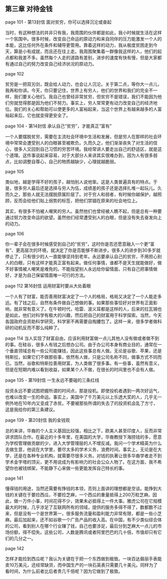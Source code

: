## 第三章 对待金钱

page 101 - 第13封信 面对贫穷，你可以选择沉沦或奋起

当时，有这种想法的并非只有我，我周围的伙伴都是如此，我小时候就生活在这样一个氛围中。很多时候，改变自己命运的原动力和来自同伴的压力能激发一个人的本能，这比任何外在条件和辅导更管用。靠着这样的动力，我从极度贫困走到今天，算是小有成就，而且还在往上走。我周围聚集着一群像我这样的人，他们的起点都和我差不多。虽然每个人走的道路有差别，进步的速度有快有慢，但是大家都有通过自己的努力改变自己经济状况的原动力。

page 102

贫穷是一把双刃剑，既会给人动力，也会让人沉沦。关于第二点，等你大一点儿，我再和你讲。今天，你只要记住，世界上有穷人，他们的世界和我们的完全不一样，我们要关心他们。我自己也曾经非常贫穷，但贫穷不是错误，我们不能因为他们穷就觉得那是因为他们不努力。事实上，穷人常常更有动力改变自己的经济地位。我们的关心和帮助可以使更多的人富裕起来，当这个世界上有越来越多的人富裕起来后，它也就变得更安全了。

page 104 - 第14封信 承认自己“贫穷”，才能真正“富有”

一个人要摆脱贫穷，需要在主流社会环境中生活和发展，但是穷人在那样的社会环境中常常会遭受别人的白眼甚至被欺负。久而久之，他们渐渐丧失了对生活的信心，很多人又回到自己习惯的穷苦环境。我经常讲人要走出自己的舒适区，就是这个道理。这件事说起来容易，对于大部分人来讲其实很难办到，因为人有很多弱点，比如调整自尊心，自己的物质越缺少，心理就越脆弱。

page 105

类似地，越是学得不好的孩子，越怕别人说他笨。这是人类普遍具有的特点。于是，很多穷人最后还是选择与穷人为伍，成绩差的孩子还是选择扎堆一起玩儿。久而久之，那些人就无法摆脱原属阶层了。对于穷人和弱者，有时候你越保护，越照顾，反而会给他们贴上弱势的标签，把他们禁锢在原来的社会地位上。

其实，有很多不怕被人嘲笑的穷人。虽然他们也曾经被人瞧不起，但是总有一种要通过努力改变命运的欲望。虽然他们经常遭受别人的白眼，但是没有失去奋发向上的动力。

page 106

你一辈子会在很多时候感受到自己的“贫穷”，这时你是否还愿意融入一个更“富有”、更高层次的环境，就决定了你是否能够不断进步。很多人的进步到30多岁就停止了，只有很少的人一直能够坚持到老年。永远要承认自己的贫穷，不用担心别人的白眼，只有这样才能真正富有起来。做任何事情，谁都不是天生就能做好，做不好事情被人嘲笑是难免的。不能指望别人永远给你留情面，只有自己把事情做好，才是为自己保留情面唯一可行的方法。

page 112 第16封信 运用财富时要从大处着眼

一个人有了财富，能否善用财富决定了一个人的格局，格局又决定了一个人能走多远。有了钱之后，自然有条件做自己想做的事。如果那些事恰好对世界有正面影响，就非常有意义了。在牛顿时代，哈雷、波义耳都是这样的人，后来的拉瓦锡也是如此，他们对科学有极大的兴趣，然后把自己的财富用于科学探索。当然，今天各国政府会资助科学研究，科学家不再需要自掏腰包了。这样一来，很多学者做科研的动机反而不那么纯粹了。

page 114 当人实现了财富自由，应该利用财富做一点儿其他人没有做或者做不到的事。在硅谷，很多人有钱之后想办公司。由于办公司本身有商业目的，通常在一个垂直领域总有一些公司能赚钱，因此这些事总有人做。无论是谷歌、苹果，还是特斯拉，如果它们不做那些事，依然有人做，只是公司名称不同，做事方式不同而已。当然，谷歌和特斯拉善用财富，为人类做了很多事。有一些事，虽然有意义，但是在短期内难以看到收益，如果某个人不做，在很长的时间里也不会有人做。

page 135 - 第19封信 一生永远不要碰的三条红线

投资永远不要试图把握所谓的时间点，那是投机。即使投机者遇到一两次好运气，也难以改变一生的命运。事实上，美国中了千万美元以上乐透大奖的人，几乎无一例外地在10年内又变成了赤贫。不要被那些所谓的失去了的投资机会乱了方寸，这是我给你的第三条建议。

page 139 - 第20封信 我的金钱观

总的来讲，华裔的个人主义基因比较强，相比之下，欧美人甚至印度人，反而非常讲求团队合作。在最近的十多年里，在美国的大学，华裔教授下海捞钱的多，愿意为学校管理做贡献的少，进入大学管理层的人不增反减。我问一个学术精英为什么去做生意，他说在大学里，要尽太多的学术义务，浪费时间。事实上，无论是在大学，还是在各种专业机构，就需要尽很多义务。对钱的执著让很多华裔学者走不到学术金字塔的顶尖，更不用说成为有影响力的社会公众人物了。在这方面，我不希望你也被钱绑架，不能静下心来做一些更能发挥自己特长的事。

page 141

懂得钱的用途，当然还需要有挣钱的本领，否则上面讲的理想都是空谈。能挣到大钱的关键在于要捡西瓜，不要捡芝麻，一个西瓜的重量抵得上200万粒芝麻。因此，做一万件小事，时间花得不少，效果未必抵得上一件大事。雅虎公司在它规模最大的时候，几乎涉足了互联网所有的领域，提供的服务多得不得了，数都数不过来，但是没有一个是世界第一，很多服务流量和盈利能力非常有限，都是一些小芝麻。最后加起来，还不如谷歌一个广告产品的收入高。在中国，有不少类似综合体的公司，看到别人在哪个行业赚了钱，自己也要涉足，最后分到芝麻大一点儿的市场份额，得不偿失。这些公司，人数是腾讯或者阿里巴巴的几十倍，市值却只有它们的几分之一。

page 142

怎样才能捡到西瓜呢？我认为关键在于把一个东西做到极致。一块百达翡丽手表能卖10万美元，还经常缺货，而中国生产的一块石英表只需要几十美元。同样为了看时间，为什么前者比后者贵几千倍呢？因为它做到了极致。
